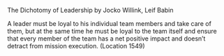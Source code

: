The Dichotomy of Leadership by Jocko Willink, Leif Babin

A leader must be loyal to his individual team members and take care of them, but at the same time he must be loyal to the team itself and ensure that every member of the team has a net positive impact and doesn’t detract from mission execution. (Location 1549)
